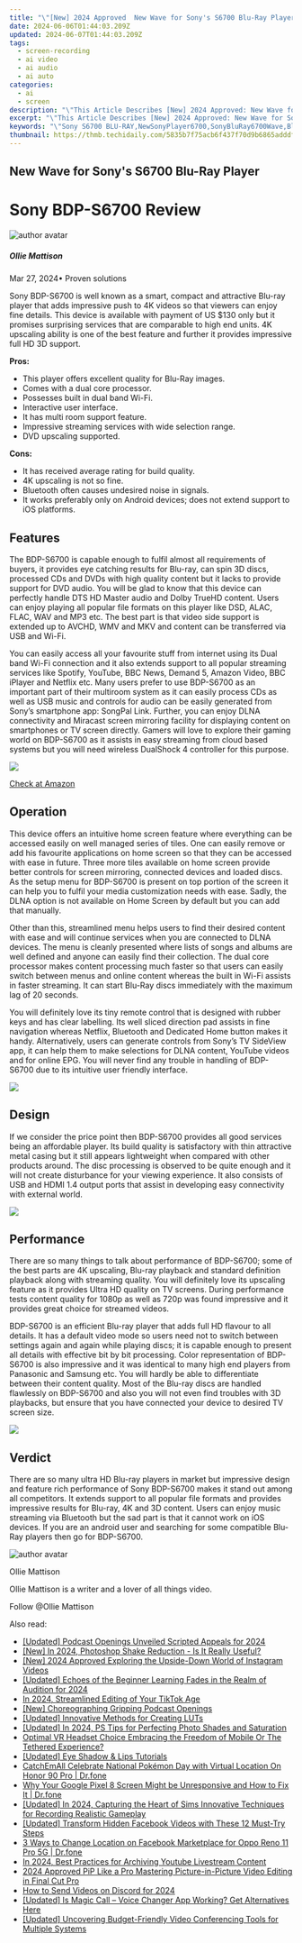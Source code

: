 ```yaml
---
title: "\"[New] 2024 Approved  New Wave for Sony's S6700 Blu-Ray Player\""
date: 2024-06-06T01:44:03.209Z
updated: 2024-06-07T01:44:03.209Z
tags: 
  - screen-recording
  - ai video
  - ai audio
  - ai auto
categories: 
  - ai
  - screen
description: "\"This Article Describes [New] 2024 Approved: New Wave for Sony's S6700 Blu-Ray Player\""
excerpt: "\"This Article Describes [New] 2024 Approved: New Wave for Sony's S6700 Blu-Ray Player\""
keywords: "\"Sony S6700 BLU-RAY,NewSonyPlayer6700,SonyBluRay6700Wave,Blu-Ray6700SonyNew,6700BluRaySonyWave,SonyS6700BluRay2k18,S6700PlayerLatest\""
thumbnail: https://thmb.techidaily.com/5835b7f75acb6f437f70d9b6865adddf58cf9307d1c89bac2789b98350d1bacd.jpg
---
```


## New Wave for Sony's S6700 Blu-Ray Player

# Sony BDP-S6700 Review

![author avatar](https://images.wondershare.com/filmora/article-images/ollie-mattison.jpg)

##### Ollie Mattison

 Mar 27, 2024• Proven solutions

Sony BDP-S6700 is well known as a smart, compact and attractive Blu-ray player that adds impressive push to 4K videos so that viewers can enjoy fine details. This device is available with payment of US $130 only but it promises surprising services that are comparable to high end units. 4K upscaling ability is one of the best feature and further it provides impressive full HD 3D support.

**Pros:**

* This player offers excellent quality for Blu-Ray images.
* Comes with a dual core processor.
* Possesses built in dual band Wi-Fi.
* Interactive user interface.
* It has multi room support feature.
* Impressive streaming services with wide selection range.
* DVD upscaling supported.

**Cons:**

* It has received average rating for build quality.
* 4K upscaling is not so fine.
* Bluetooth often causes undesired noise in signals.
* It works preferably only on Android devices; does not extend support to iOS platforms.

## Features

The BDP-S6700 is capable enough to fulfil almost all requirements of buyers, it provides eye catching results for Blu-ray, can spin 3D discs, processed CDs and DVDs with high quality content but it lacks to provide support for DVD audio. You will be glad to know that this device can perfectly handle DTS HD Master audio and Dolby TrueHD content. Users can enjoy playing all popular file formats on this player like DSD, ALAC, FLAC, WAV and MP3 etc. The best part is that video side support is extended up to AVCHD, WMV and MKV and content can be transferred via USB and Wi-Fi.

You can easily access all your favourite stuff from internet using its Dual band Wi-Fi connection and it also extends support to all popular streaming services like Spotify, YouTube, BBC News, Demand 5, Amazon Video, BBC iPlayer and Netflix etc. Many users prefer to use BDP-S6700 as an important part of their multiroom system as it can easily process CDs as well as USB music and controls for audio can be easily generated from Sony’s smartphone app: SongPal Link. Further, you can enjoy DLNA connectivity and Miracast screen mirroring facility for displaying content on smartphones or TV screen directly. Gamers will love to explore their gaming world on BDP-S6700 as it assists in easy streaming from cloud based systems but you will need wireless DualShock 4 controller for this purpose.

![ ](https://images.wondershare.com/filmora/article-images/s6700-4.jpg)

[Check at Amazon](https://www.amazon.com/gp/product/B01BTTHXZU/ref=as%5Fli%5Ftl?ie=UTF8&tag=vs-flora-20&camp=1789&creative=9325&linkCode=as2&creativeASIN=B01BTTHXZU&linkId=5ae6fc2ca446cead03647aa90ee00feb)

## Operation

This device offers an intuitive home screen feature where everything can be accessed easily on well managed series of tiles. One can easily remove or add his favourite applications on home screen so that they can be accessed with ease in future. Three more tiles available on home screen provide better controls for screen mirroring, connected devices and loaded discs. As the setup menu for BDP-S6700 is present on top portion of the screen it can help you to fulfil your media customization needs with ease. Sadly, the DLNA option is not available on Home Screen by default but you can add that manually.

Other than this, streamlined menu helps users to find their desired content with ease and will continue services when you are connected to DLNA devices. The menu is cleanly presented where lists of songs and albums are well defined and anyone can easily find their collection. The dual core processor makes content processing much faster so that users can easily switch between menus and online content whereas the built in Wi-Fi assists in faster streaming. It can start Blu-Ray discs immediately with the maximum lag of 20 seconds.

You will definitely love its tiny remote control that is designed with rubber keys and has clear labelling. Its well sliced direction pad assists in fine navigation whereas Netflix, Bluetooth and Dedicated Home button makes it handy. Alternatively, users can generate controls from Sony’s TV SideView app, it can help them to make selections for DLNA content, YouTube videos and for online EPG. You will never find any trouble in handling of BDP-S6700 due to its intuitive user friendly interface.

![ ](https://images.wondershare.com/filmora/article-images/s6700-2.jpg)

## Design

If we consider the price point then BDP-S6700 provides all good services being an affordable player. Its build quality is satisfactory with thin attractive metal casing but it still appears lightweight when compared with other products around. The disc processing is observed to be quite enough and it will not create disturbance for your viewing experience. It also consists of USB and HDMI 1.4 output ports that assist in developing easy connectivity with external world.

![ ](https://images.wondershare.com/filmora/article-images/s6700-1.jpg)

## Performance

There are so many things to talk about performance of BDP-S6700; some of the best parts are 4K upscaling, Blu-ray playback and standard definition playback along with streaming quality. You will definitely love its upscaling feature as it provides Ultra HD quality on TV screens. During performance tests content quality for 1080p as well as 720p was found impressive and it provides great choice for streamed videos.

BDP-S6700 is an efficient Blu-ray player that adds full HD flavour to all details. It has a default video mode so users need not to switch between settings again and again while playing discs; it is capable enough to present all details with effective bit by bit processing. Color representation of BDP-S6700 is also impressive and it was identical to many high end players from Panasonic and Samsung etc. You will hardly be able to differentiate between their content quality. Most of the Blu-ray discs are handled flawlessly on BDP-S6700 and also you will not even find troubles with 3D playbacks, but ensure that you have connected your device to desired TV screen size.

![ ](https://images.wondershare.com/filmora/article-images/s6700-3.jpg)

## Verdict

There are so many ultra HD Blu-ray players in market but impressive design and feature rich performance of Sony BDP-S6700 makes it stand out among all competitors. It extends support to all popular file formats and provides impressive results for Blu-ray, 4K and 3D content. Users can enjoy music streaming via Bluetooth but the sad part is that it cannot work on iOS devices. If you are an android user and searching for some compatible Blu-Ray players then go for BDP-S6700.

![author avatar](https://images.wondershare.com/filmora/article-images/ollie-mattison.jpg)

Ollie Mattison

Ollie Mattison is a writer and a lover of all things video.

Follow @Ollie Mattison


<ins class="adsbygoogle"
     style="display:block"
     data-ad-format="autorelaxed"
     data-ad-client="ca-pub-7571918770474297"
     data-ad-slot="1223367746"></ins>



<ins class="adsbygoogle"
     style="display:block"
     data-ad-client="ca-pub-7571918770474297"
     data-ad-slot="8358498916"
     data-ad-format="auto"
     data-full-width-responsive="true"></ins>


<span class="atpl-alsoreadstyle">Also read:</span>
<div><ul>
<li><a href="https://vp-tips.techidaily.com/updated-podcast-openings-unveiled-scripted-appeals-for-2024/"><u>[Updated] Podcast Openings Unveiled  Scripted Appeals for 2024</u></a></li>
<li><a href="https://vp-tips.techidaily.com/new-in-2024-photoshop-shake-reduction-is-it-really-useful/"><u>[New] In 2024, Photoshop Shake Reduction - Is It Really Useful?</u></a></li>
<li><a href="https://vp-tips.techidaily.com/new-2024-approved-exploring-the-upside-down-world-of-instagram-videos/"><u>[New] 2024 Approved  Exploring the Upside-Down World of Instagram Videos</u></a></li>
<li><a href="https://vp-tips.techidaily.com/updated-echoes-of-the-beginner-learning-fades-in-the-realm-of-audition-for-2024/"><u>[Updated] Echoes of the Beginner  Learning Fades in the Realm of Audition for 2024</u></a></li>
<li><a href="https://vp-tips.techidaily.com/in-2024-streamlined-editing-of-your-tiktok-age/"><u>In 2024, Streamlined Editing of Your TikTok Age</u></a></li>
<li><a href="https://vp-tips.techidaily.com/new-choreographing-gripping-podcast-openings/"><u>[New] Choreographing Gripping Podcast Openings</u></a></li>
<li><a href="https://vp-tips.techidaily.com/updated-innovative-methods-for-creating-luts/"><u>[Updated] Innovative Methods for Creating LUTs</u></a></li>
<li><a href="https://vp-tips.techidaily.com/updated-in-2024-ps-tips-for-perfecting-photo-shades-and-saturation/"><u>[Updated] In 2024, PS Tips for Perfecting Photo Shades and Saturation</u></a></li>
<li><a href="https://vp-tips.techidaily.com/optimal-vr-headset-choice-embracing-the-freedom-of-mobile-or-the-tethered-experience/"><u>Optimal VR Headset Choice  Embracing the Freedom of Mobile Or The Tethered Experience?</u></a></li>
<li><a href="https://vp-tips.techidaily.com/updated-eye-shadow-and-lips-tutorials/"><u>[Updated] Eye Shadow & Lips Tutorials</u></a></li>
<li><a href="https://pokemon-go-android.techidaily.com/catchemall-celebrate-national-pokemon-day-with-virtual-location-on-honor-90-pro-drfone-by-drfone-virtual-android/"><u>CatchEmAll Celebrate National Pokémon Day with Virtual Location On Honor 90 Pro | Dr.fone</u></a></li>
<li><a href="https://howto.techidaily.com/why-your-google-pixel-8-screen-might-be-unresponsive-and-how-to-fix-it-drfone-by-drfone-fix-android-problems-fix-android-problems/"><u>Why Your Google Pixel 8 Screen Might be Unresponsive and How to Fix It | Dr.fone</u></a></li>
<li><a href="https://video-screen-grab.techidaily.com/updated-in-2024-capturing-the-heart-of-sims-innovative-techniques-for-recording-realistic-gameplay/"><u>[Updated] In 2024, Capturing the Heart of Sims  Innovative Techniques for Recording Realistic Gameplay</u></a></li>
<li><a href="https://facebook-videos.techidaily.com/updated-transform-hidden-facebook-videos-with-these-12-must-try-steps/"><u>[Updated] Transform Hidden Facebook Videos with These 12 Must-Try Steps</u></a></li>
<li><a href="https://location-fake.techidaily.com/3-ways-to-change-location-on-facebook-marketplace-for-oppo-reno-11-pro-5g-drfone-by-drfone-virtual-android/"><u>3 Ways to Change Location on Facebook Marketplace for Oppo Reno 11 Pro 5G | Dr.fone</u></a></li>
<li><a href="https://screen-activity-recording.techidaily.com/in-2024-best-practices-for-archiving-youtube-livestream-content/"><u>In 2024, Best Practices for Archiving Youtube Livestream Content</u></a></li>
<li><a href="https://ai-video-apps.techidaily.com/2024-approved-pip-like-a-pro-mastering-picture-in-picture-video-editing-in-final-cut-pro/"><u>2024 Approved PiP Like a Pro Mastering Picture-in-Picture Video Editing in Final Cut Pro</u></a></li>
<li><a href="https://discord-videos.techidaily.com/how-to-send-videos-on-discord-for-2024/"><u>How to Send Videos on Discord for 2024</u></a></li>
<li><a href="https://extra-support.techidaily.com/updated-is-magic-call-voice-changer-app-working-get-alternatives-here/"><u>[Updated] Is Magic Call – Voice Changer App Working? Get Alternatives Here</u></a></li>
<li><a href="https://screen-video-capture.techidaily.com/updated-uncovering-budget-friendly-video-conferencing-tools-for-multiple-systems/"><u>[Updated] Uncovering Budget-Friendly Video Conferencing Tools for Multiple Systems</u></a></li>
</ul></div>
